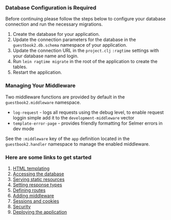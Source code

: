 <div class="bs-callout bs-callout-danger">
 <h3>Database Configuration is Required</h3>
 <p>Before continuing please follow the steps below to configure your database connection and run the necessary migrations.</p>
 <ol>
   <li> Create the database for your application.
   <li> Update the connection parameters for the database in the <code>guestbook2.db.schema</code> namespace of your application.
   <li> Update the connection URL in the <code>project.clj</code> <code>:ragtime</code> settings with your database name and login.
   <li> Run <code>lein ragtime migrate</code> in the root of the application to create the tables.
   <li> Restart the application.
 </ol>
</div>

### Managing Your Middleware

Two middleware functions are provided by default in the `guestbook2.middleware` namespace.

* `log-request` - logs all requests using the debug level, to enable request loggin simple add it to the `development-middleware` vector
* `template-error-page` - provides friendly formatting for Selmer errors in dev mode

See the `:middleware` key of the `app` definition located in the `guestbook2.handler` namespace to manage the enabled middleware.

### Here are some links to get started

1. [HTML templating](http://www.luminusweb.net/docs/html_templating.md)
2. [Accessing the database](http://www.luminusweb.net/docs/database.md)
3. [Serving static resources](http://www.luminusweb.net/docs/static_resources.md)
4. [Setting response types](http://www.luminusweb.net/docs/responses.md)
5. [Defining routes](http://www.luminusweb.net/docs/routes.md)
6. [Adding middleware](http://www.luminusweb.net/docs/middleware.md)
7. [Sessions and cookies](http://www.luminusweb.net/docs/sessions_cookies.md)
8. [Security](http://www.luminusweb.net/docs/security.md)
9. [Deploying the application](http://www.luminusweb.net/docs/deployment.md)
